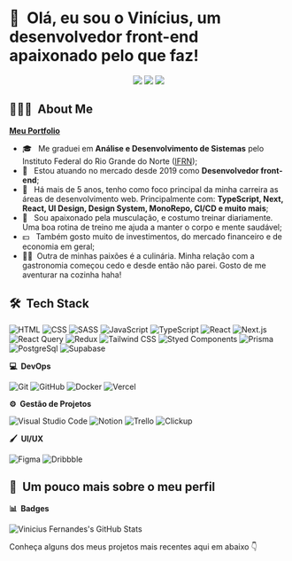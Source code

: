 <h1>👋 &nbsp;Olá, eu sou o Vinícius, um desenvolvedor front-end apaixonado pelo que faz!</h1>

<p align="center">
<a href="https://instagram.com/fernandesv_"><img src="https://img.shields.io/badge/-@fernandesv__-E4405F?style=flat-square&logo=Instagram&logoColor=white"/></a>
<a href="https://www.linkedin.com/in/vinicius-fernandes-3a6686139"><img src="https://img.shields.io/badge/-Vinicius%20Fernandes-0077B5?style=flat-square&logo=Linkedin&logoColor=white"/></a>
<a href="mailto:viniciusfernandes6991@gmail.com"><img src="https://img.shields.io/badge/-viniciusfernandes6991@gmail.com-D14836?style=flat-square&logo=Gmail&logoColor=white"/></a>

</p>

<h2> 👨🏻‍💻 &nbsp;About Me </h2>

**[Meu Portfolio](https://vinicius-frontend.vercel.app)**

* 🎓 &nbsp; Me graduei em **Análise e Desenvolvimento de Sistemas** pelo Instituto Federal do Rio Grande do Norte (<a href="https://portal.ifrn.edu.br/ensino/cursos/cursos-de-graduacao/tecnologia/tecnologia-em-analise-e-desenvolvimento-de-sistemas/view">IFRN</a>);
* 💼 &nbsp; Estou atuando no mercado desde 2019 como **Desenvolvedor front-end**;
* 🌱 &nbsp; Há mais de 5 anos, tenho como foco principal da minha carreira as áreas de desenvolvimento web. Principalmente com: **TypeScript, Next, React, UI Design, Design System, MonoRepo, CI/CD e muito mais**;
* 💪 &nbsp; Sou apaixonado pela musculação, e costumo treinar diariamente. Uma boa rotina de treino me ajuda a manter o corpo e mente saudável;
* 💵 &nbsp; Também gosto muito de investimentos, do mercado financeiro e de economia em geral;
* 👨‍🍳&nbsp; Outra de minhas paixões é a culinária. Minha relação com a gastronomia começou cedo e desde então não parei. Gosto de me aventurar na cozinha haha!

<h2> 🛠 &nbsp;Tech Stack </h2>

![HTML](https://img.shields.io/badge/-HTML-333333?style=flat&logo=HTML5)
![CSS](https://img.shields.io/badge/-CSS-333333?style=flat&logo=CSS3&logoColor=1572B6)
![SASS](https://img.shields.io/badge/-SASS-333333?style=flat&logo=SASS)
![JavaScript](https://img.shields.io/badge/-JavaScript-333333?style=flat&logo=javascript)
![TypeScript](https://img.shields.io/badge/-TypeScript-333333?style=flat&logo=typescript)
![React](https://img.shields.io/badge/-React-333333?style=flat&logo=react)
![Next.js](https://img.shields.io/badge/-Next.js-333333?style=flat&logo=vercel)
![React Query](https://img.shields.io/badge/-React_Query-333333?style=flat&logo=react-query)
![Redux](https://img.shields.io/badge/-Redux-333333?style=flat&logo=redux&logoColor=593D88)
![Tailwind CSS](https://img.shields.io/badge/-Tailwind_CSS-333333?style=flat&logo=tailwind-css)
![Styed Components](https://img.shields.io/badge/-styled--components-333333?style=flat&logo=styled-components)
![Prisma](https://img.shields.io/badge/-Prisma-333333?style=flat&logo=prisma)
![PostgreSql](https://img.shields.io/badge/-PostgreSQL-333333?style=flat&logo=postgresql)
![Supabase](https://img.shields.io/badge/-Supabase-333333?style=flat&logo=supabase)

**💻 &nbsp;DevOps**

![Git](https://img.shields.io/badge/-Git-333333?style=flat&logo=git)
![GitHub](https://img.shields.io/badge/-GitHub-333333?style=flat&logo=github)
![Docker](https://img.shields.io/badge/-Docker-333333?style=flat&logo=docker)
![Vercel](https://img.shields.io/badge/-Vercel-333333?style=flat&logo=vercel)

**⚙️ &nbsp;Gestão de Projetos**

![Visual Studio Code](https://img.shields.io/badge/-VS%20Code-333333?style=flat&logo=visual-studio-code&logoColor=007ACC)
![Notion](https://img.shields.io/badge/-Notion-333333?style=flat&logo=notion&logoColor=FAFAFA)
![Trello](https://img.shields.io/badge/-Trello-333333?style=flat&logo=trello&logoColor=007ACC)
![Clickup](https://img.shields.io/badge/-Clickup-333333?style=flat&logo=clickup&logoColor=7B68EE)

**🖌 &nbsp;UI/UX**

![Figma](https://img.shields.io/badge/-Figma-333333?style=flat&logo=figma)
![Dribbble](https://img.shields.io/badge/-Dribbble-333333?style=flat&logo=dribbble)

<h2>🚀 &nbsp;Um pouco mais sobre o meu perfil</h2>

**📊 &nbsp;Badges**

![Vinicius Fernandes's GitHub Stats](https://github-readme-stats.vercel.app/api?username=fernandes-vinicius&show_icons=true&theme=dracula)

Conheça alguns dos meus projetos mais recentes aqui em abaixo 👇
